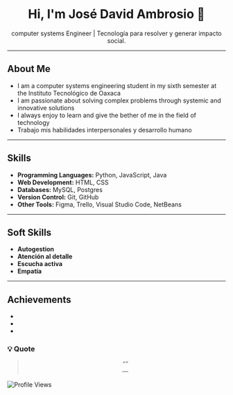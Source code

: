 

<h1 align="center">Hi, I'm José David Ambrosio 👋</h1>

<p align="center"> computer systems Engineer |  Tecnología para resolver y generar impacto social.</p>

---

## About Me

* I am a computer systems engineering student in my sixth semester at the Instituto Tecnológico de Oaxaca
* I am passionate about solving complex problems through systemic and innovative solutions
* I always enjoy to learn and give the bether of me in the field of technology
* Trabajo mis habilidades interpersonales y desarrollo humano

---

## Skills

- **Programming Languages:** Python, JavaScript, Java
- **Web Development:** HTML, CSS
- **Databases:** MySQL, Postgres
- **Version Control:** Git, GitHub
- **Other Tools:** Figma, Trello, Visual Studio Code, NetBeans

---

## Soft Skills

- **Autogestion**
- **Atención al detalle**
- **Escucha activa**
- **Empatía** 

---

## Achievements

- 
- 
- 



### 💡 Quote  
<div align="center">
  <blockquote>
    <i>“”</i>  
    <br>— 
  </blockquote>
</div>

</div>


![Profile Views](https://komarev.com/ghpvc/?username=danielibanezgc&style=flat-square)

